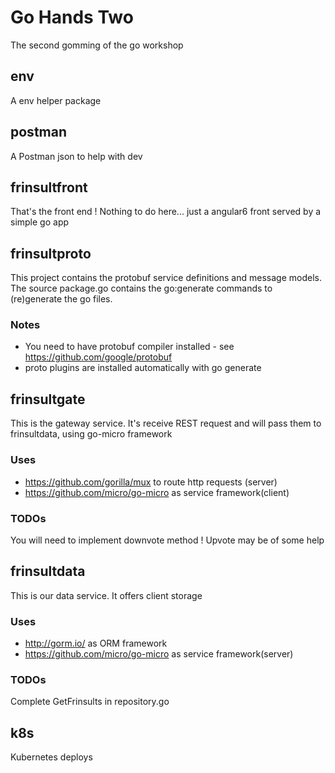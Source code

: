 # Go Hands Two
The second gomming of the go workshop

## env
A env helper package

## postman
A Postman json to help with dev

## frinsultfront
That's the front end !
Nothing to do here... just a angular6 front served by a simple go app

## frinsultproto
This project contains the protobuf service definitions and message models.
The source package.go contains the go:generate commands to (re)generate the go files.
### Notes ###
* You need to have protobuf compiler installed - see https://github.com/google/protobuf
* proto plugins are installed automatically with go generate

## frinsultgate
This is the gateway service. It's receive REST request and will pass them to frinsultdata, using go-micro framework

### Uses
* https://github.com/gorilla/mux to route http requests (server)
* https://github.com/micro/go-micro as service framework(client)

### TODOs
You will need to implement downvote method !
Upvote may be of some help

## frinsultdata
This is our data service. It offers client storage

### Uses
* http://gorm.io/ as ORM framework
* https://github.com/micro/go-micro as service framework(server)

### TODOs
Complete GetFrinsults in repository.go

## k8s
Kubernetes deploys


